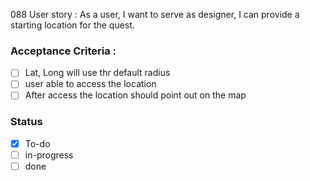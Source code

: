 088 User story : As a user, I want to serve as designer, I can provide a starting location for the quest. <br>
### Acceptance Criteria :                                                        <br>
- [ ] Lat, Long will use thr default radius
- [ ] user able to access the location 
- [ ] After access the location should point out on the map
 
### Status
- [x] To-do 
- [ ] in-progress
- [ ] done
